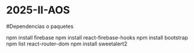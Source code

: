 # 2025-II-AOS

#Dependencias o paquetes

npm install firebase
npm install react-firebase-hooks
npm install bootstrap
npm list react-router-dom
npm install sweetalert2
